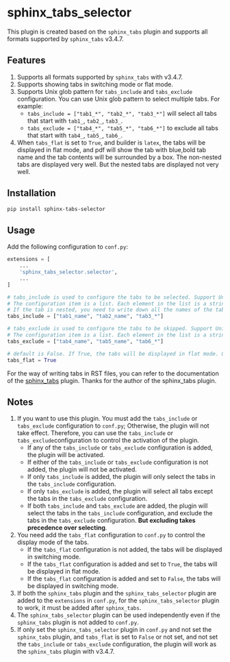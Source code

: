 # sphinx_tabs_selector

This plugin is created based on the `sphinx_tabs` plugin and supports all formats supported by `sphinx_tabs` v3.4.7.

## Features

1. Supports all formats supported by `sphinx_tabs` with v3.4.7.
2. Supports showing tabs in switching mode or flat mode.
3. Supports Unix glob pattern for `tabs_include` and `tabs_exclude` configuration. You can use Unix glob pattern to
   select multiple tabs. For example:
    - `tabs_include = ["tab1_*", "tab2_*", "tab3_*"]` will select all tabs that start with `tab1_`, `tab2_`, `tab3_`.
    - `tabs_exclude = ["tab4_*", "tab5_*", "tab6_*"]` to exclude all tabs that start with `tab4_`, `tab5_`, `tab6_`.
4. When `tabs_flat` is set to `True`, and builder is `latex`, the tabs will be displayed in flat mode, and pdf will show
   the tab with blue,bold tab name and the tab contents will be surrounded by a box. The non-nested tabs are displayed
   very well. But the nested tabs are displayed not very well.

## Installation

```bash
pip install sphinx-tabs-selector
```

## Usage

Add the following configuration to `conf.py`:

```python
extensions = [
    ...
    'sphinx_tabs_selector.selector',
    ...
]

# tabs_include is used to configure the tabs to be selected. Support Unix glob pattern.
# The configuration item is a list. Each element in the list is a string, which is the name of the tab to be selected. 
# If the tab is nested, you need to write down all the names of the tabs in the nesting path.
tabs_include = ["tab1_name", "tab2_name", "tab3_*"]

# tabs_exclude is used to configure the tabs to be skipped. Support Unix glob pattern.
# The configuration item is a list. Each element in the list is a string, which is the name of the tab to be skipped.
tabs_exclude = ["tab4_name", "tab5_name", "tab6_*"]

# default is False. If True, the tabs will be displayed in flat mode. Otherwise, the tabs will be displayed in switching mode.
tabs_flat = True

```

For the way of writing tabs in RST files, you can refer to the documentation of
the [sphinx_tabs](https://sphinx-tabs.readthedocs.io/en/latest/) plugin. Thanks for the author of the sphinx_tabs
plugin.

## Notes

1. If you want to use this plugin. You must add the `tabs_include` or `tabs_exclude` configuration to `conf.py`;
   Otherwise, the plugin will not take effect. Therefore, you can use the `tabs_include` or `tabs_exclude`configuration
   to control the activation of the plugin.
    - If any of the `tabs_include` or `tabs_exclude` configuration is added, the plugin will be activated.
    - If either of the `tabs_include` or `tabs_exclude` configuration is not added, the plugin will not be activated.
    - If only `tabs_include` is added, the plugin will only select the tabs in the `tabs_include` configuration.
    - If only `tabs_exclude` is added, the plugin will select all tabs except the tabs in the `tabs_exclude`
      configuration.
    - If both `tabs_include` and `tabs_exclude` are added, the plugin will select the tabs in the `tabs_include`
      configuration, and exclude the tabs in the `tabs_exclude` configuration. **But excluding takes precedence over
      selecting**.
2. You need add the `tabs_flat` configuration to `conf.py` to control the display mode of the tabs.
    - If the `tabs_flat` configuration is not added, the tabs will be displayed in switching mode.
    - If the `tabs_flat` configuration is added and set to `True`, the tabs will be displayed in flat mode.
    - If the `tabs_flat` configuration is added and set to `False`, the tabs will be displayed in switching mode.
3. If both the `sphinx_tabs` plugin and the `sphinx_tabs_selector` plugin are added to the `extensions` in `conf.py`,
   for the `sphinx_tabs_selector` plugin to work, it must be added after `sphinx_tabs`.
4. The `sphinx_tabs_selector` plugin can be used independently even if the `sphinx_tabs` plugin is not added to
   `conf.py`.
6. If only set the `sphinx_tabs_selector` plugin in `conf.py` and not set the `sphinx_tabs` plugin, and `tabs_flat` is
   set to `False` or not set, and not set the `tabs_include` or `tabs_exclude` configuration, the plugin will work as
   the `sphinx_tabs` plugin with v3.4.7.